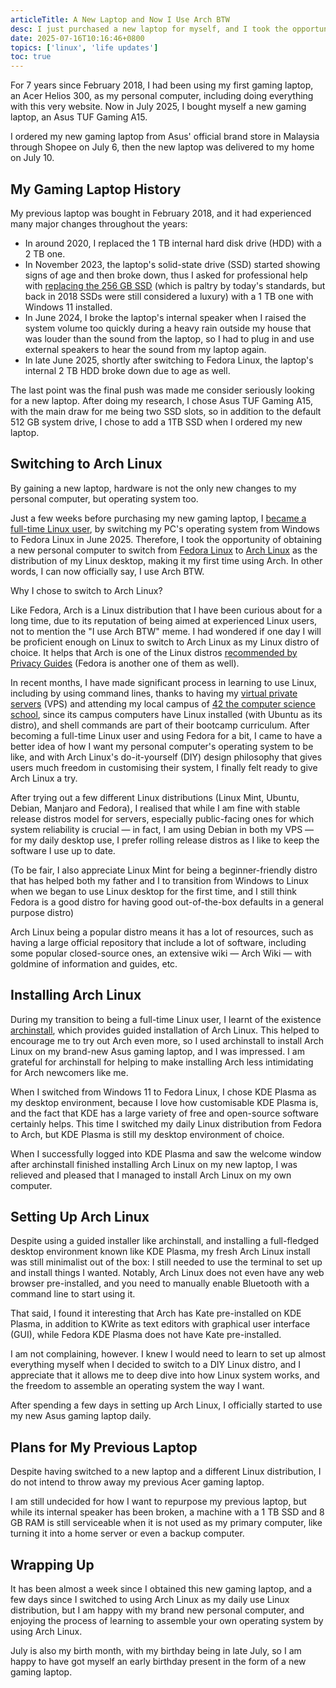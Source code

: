 ```yaml
---
articleTitle: A New Laptop and Now I Use Arch BTW
desc: I just purchased a new laptop for myself, and I took the opportunity to start using Arch Linux for the first time.
date: 2025-07-16T10:16:46+0800
topics: ['linux', 'life updates']
toc: true
---
```

For 7 years since February 2018, I had been using my first gaming laptop, an Acer Helios 300, as my personal computer, including doing everything with this very website. Now in July 2025, I bought myself a new gaming laptop, an Asus TUF Gaming A15.

I ordered my new gaming laptop from Asus' official brand store in Malaysia through Shopee on July 6, then the new laptop was delivered to my home on July 10.

## My Gaming Laptop History

My previous laptop was bought in February 2018, and it had experienced many major changes throughout the years:
- In around 2020, I replaced the 1 TB internal hard disk drive (HDD) with a 2 TB one.
- In November 2023, the laptop's solid-state drive (SSD) started showing signs of age and then broke down, thus I asked for professional help with [replacing the 256 GB SSD](2023-11-19-i-can-finally-game-on-a-solid-state-drive.md) (which is paltry by today's standards, but back in 2018 SSDs were still considered a luxury) with a 1 TB one with Windows 11 installed.
- In June 2024, I broke the laptop's internal speaker when I raised the system volume too quickly during a heavy rain outside my house that was louder than the sound from the laptop, so I had to plug in and use external speakers to hear the sound from my laptop again.
- In late June 2025, shortly after switching to Fedora Linux, the laptop's internal 2 TB HDD broke down due to age as well.

The last point was the final push was made me consider seriously looking for a new laptop. After doing my research, I chose Asus TUF Gaming A15, with the main draw for me being two SSD slots, so in addition to the default 512 GB system drive, I chose to add a 1TB SSD when I ordered my new laptop.

## Switching to Arch Linux

By gaining a new laptop, hardware is not the only new changes to my personal computer, but operating system too.

Just a few weeks before purchasing my new gaming laptop, I [became a full-time Linux user](2025-06-27-migrate-linux-full-time.md), by switching my PC's operating system from Windows to Fedora Linux in June 2025. Therefore, I took the opportunity of obtaining a new personal computer to switch from [Fedora Linux](https://www.fedoraproject.org/) to [Arch Linux](https://archlinux.org/) as the distribution of my Linux desktop, making it my first time using Arch. In other words, I can now officially say, I use Arch BTW.

Why I chose to switch to Arch Linux?

Like Fedora, Arch is a Linux distribution that I have been curious about for a long time, due to its reputation of being aimed at experienced Linux users, not to mention the "I use Arch BTW" meme. I had wondered if one day I will be proficient enough on Linux to switch to Arch Linux as my Linux distro of choice. It helps that Arch is one of the Linux distros [recommended by Privacy Guides](https://www.privacyguides.org/en/desktop/#arch-linux) (Fedora is another one of them as well).

In recent months, I have made significant process in learning to use Linux, including by using command lines, thanks to having my [virtual private servers](2025-05-19-my-vps-arc-began.md) (VPS) and attending my local campus of [42 the computer science school](/topics/42-the-school/), since its campus computers have Linux installed (with Ubuntu as its distro), and shell commands are part of their bootcamp curriculum. After becoming a full-time Linux user and using Fedora for a bit, I came to have a better idea of how I want my personal computer's operating system to be like, and with Arch Linux's do-it-yourself (DIY) design philosophy that gives users much freedom in customising their system, I finally felt ready to give Arch Linux a try.

After trying out a few different Linux distributions (Linux Mint, Ubuntu, Debian, Manjaro and Fedora), I realised that while I am fine with stable release distros model for servers, especially public-facing ones for which system reliability is crucial — in fact, I am using Debian in both my VPS — for my daily desktop use, I prefer rolling release distros as I like to keep the software I use up to date.

(To be fair, I also appreciate Linux Mint for being a beginner-friendly distro that has helped both my father and I to transition from Windows to Linux when we began to use Linux desktop for the first time, and I still think Fedora is a good distro for having good out-of-the-box defaults in a general purpose distro)

Arch Linux being a popular distro means it has a lot of resources, such as having a large official repository that include a lot of software, including some popular closed-source ones, an extensive wiki — Arch Wiki — with goldmine of information and guides, etc.

## Installing Arch Linux

During my transition to being a full-time Linux user, I learnt of the existence [archinstall](https://wiki.archlinux.org/title/Archinstall), which provides guided installation of Arch Linux. This helped to encourage me to try out Arch even more, so I used archinstall to install Arch Linux on my brand-new Asus gaming laptop, and I was impressed. I am grateful for archinstall for helping to make installing Arch less intimidating for Arch newcomers like me.

When I switched from Windows 11 to Fedora Linux, I chose KDE Plasma as my desktop environment, because I love how customisable KDE Plasma is, and the fact that KDE has a large variety of free and open-source software certainly helps. This time I switched my daily Linux distribution from Fedora to Arch, but KDE Plasma is still my desktop environment of choice.

When I successfully logged into KDE Plasma and saw the welcome window after archinstall finished installing Arch Linux on my new laptop, I was relieved and pleased that I managed to install Arch Linux on my own computer.

## Setting Up Arch Linux

Despite using a guided installer like archinstall, and installing a full-fledged desktop environment known like KDE Plasma, my fresh Arch Linux install was still minimalist out of the box: I still needed to use the terminal to set up and install things I wanted. Notably, Arch Linux does not even have any web browser pre-installed, and you need to manually enable Bluetooth with a command line to start using it.

That said, I found it interesting that Arch has Kate pre-installed on KDE Plasma, in addition to KWrite as text editors with graphical user interface (GUI), while Fedora KDE Plasma does not have Kate pre-installed.

I am not complaining, however. I knew I would need to learn to set up almost everything myself when I decided to switch to a DIY Linux distro, and I appreciate that it allows me to deep dive into how Linux system works, and the freedom to assemble an operating system the way I want.

After spending a few days in setting up Arch Linux, I officially started to use my new Asus gaming laptop daily.

## Plans for My Previous Laptop

Despite having switched to a new laptop and a different Linux distribution, I do not intend to throw away my previous Acer gaming laptop.

I am still undecided for how I want to repurpose my previous laptop, but while its internal speaker has been broken, a machine with a 1 TB SSD and 8 GB RAM is still serviceable when it is not used as my primary computer, like turning it into a home server or even a backup computer.

## Wrapping Up

It has been almost a week since I obtained this new gaming laptop, and a few days since I switched to using Arch Linux as my daily use Linux distribution, but I am happy with my brand new personal computer, and enjoying the process of learning to assemble your own operating system by using Arch Linux.

July is also my birth month, with my birthday being in late July, so I am happy to have got myself an early birthday present in the form of a new gaming laptop.
